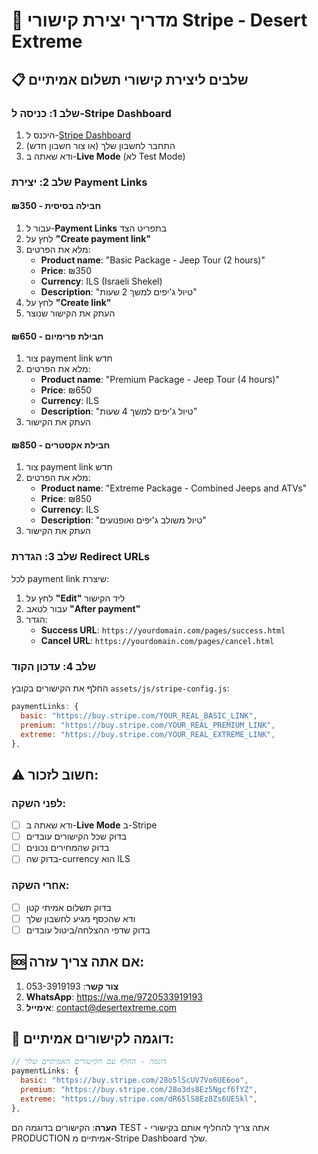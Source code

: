 # 🔗 מדריך יצירת קישורי Stripe - Desert Extreme

## 📋 שלבים ליצירת קישורי תשלום אמיתיים

### שלב 1: כניסה ל-Stripe Dashboard
1. היכנס ל-[Stripe Dashboard](https://dashboard.stripe.com/)
2. התחבר לחשבון שלך (או צור חשבון חדש)
3. ודא שאתה ב-**Live Mode** (לא Test Mode)

### שלב 2: יצירת Payment Links

#### חבילה בסיסית - ₪350
1. עבור ל-**Payment Links** בתפריט הצד
2. לחץ על **"Create payment link"**
3. מלא את הפרטים:
   - **Product name**: "Basic Package - Jeep Tour (2 hours)"
   - **Price**: ₪350
   - **Currency**: ILS (Israeli Shekel)
   - **Description**: "טיול ג'יפים למשך 2 שעות"
4. לחץ על **"Create link"**
5. העתק את הקישור שנוצר

#### חבילת פרימיום - ₪650
1. צור payment link חדש
2. מלא את הפרטים:
   - **Product name**: "Premium Package - Jeep Tour (4 hours)"
   - **Price**: ₪650
   - **Currency**: ILS
   - **Description**: "טיול ג'יפים למשך 4 שעות"
3. העתק את הקישור

#### חבילת אקסטרים - ₪850
1. צור payment link חדש
2. מלא את הפרטים:
   - **Product name**: "Extreme Package - Combined Jeeps and ATVs"
   - **Price**: ₪850
   - **Currency**: ILS
   - **Description**: "טיול משולב ג'יפים ואופנועים"
3. העתק את הקישור

### שלב 3: הגדרת Redirect URLs
לכל payment link שיצרת:
1. לחץ על **"Edit"** ליד הקישור
2. עבור לטאב **"After payment"**
3. הגדר:
   - **Success URL**: `https://yourdomain.com/pages/success.html`
   - **Cancel URL**: `https://yourdomain.com/pages/cancel.html`

### שלב 4: עדכון הקוד
החלף את הקישורים בקובץ `assets/js/stripe-config.js`:

```javascript
paymentLinks: {
  basic: "https://buy.stripe.com/YOUR_REAL_BASIC_LINK",
  premium: "https://buy.stripe.com/YOUR_REAL_PREMIUM_LINK", 
  extreme: "https://buy.stripe.com/YOUR_REAL_EXTREME_LINK",
},
```

## ⚠️ חשוב לזכור:

### לפני השקה:
- [ ] ודא שאתה ב-**Live Mode** ב-Stripe
- [ ] בדוק שכל הקישורים עובדים
- [ ] בדוק שהמחירים נכונים
- [ ] בדוק שה-currency הוא ILS

### אחרי השקה:
- [ ] בדוק תשלום אמיתי קטן
- [ ] ודא שהכסף מגיע לחשבון שלך
- [ ] בדוק שדפי ההצלחה/ביטול עובדים

## 🆘 אם אתה צריך עזרה:

1. **צור קשר**: 053-3919193
2. **WhatsApp**: https://wa.me/9720533919193
3. **אימייל**: contact@desertextreme.com

## 📝 דוגמה לקישורים אמיתיים:

```javascript
// דוגמה - החלף עם הקישורים האמיתיים שלך
paymentLinks: {
  basic: "https://buy.stripe.com/28o5lScUV7Vo6UE6oo",
  premium: "https://buy.stripe.com/28o3ds8Ez5Ngcf6fYZ", 
  extreme: "https://buy.stripe.com/dR65lS8Ez8Zs6UE5kl",
},
```

**הערה**: הקישורים בדוגמה הם TEST - אתה צריך להחליף אותם בקישורי PRODUCTION אמיתיים מ-Stripe Dashboard שלך. 